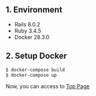 ## 1. Environment

- Rails 8.0.2
- Ruby 3.4.5
- Docker 28.3.0

## 2. Setup Docker

```command
$ docker-compose build
$ docker-compose up
```

Now, you can access to [Top Page](http://localhost:3000)
